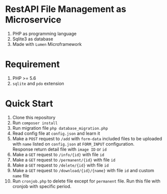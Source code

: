 # RestAPI File Management as Microservice
1. PHP as programming language
1. Sqlite3 as database
1. Made with `Lumen` Microframework

# Requirement
1. PHP >= 5.6
1. `sqlite` and `pdo` extension

# Quick Start
1. Clone this repository
1. Run `composer install`
1. Run migration file `php database_migration.php`
1. Read config file at `config.json` and learn it
1. Make a `POST` request to `/add` with `form-data` included files to be uploaded with `name` listed on `config.json` at `FORM_INPUT` configuration. <br> Response return detail file with `image ID` or `id`
1. Make a `GET` request to `/info/{id}` with file `id`
1. Make a `GET` request to `/permanent/{id}` with file `id`
1. Make a `GET` request to `/delete/{id}` with file `id`
1. Make a `GET` request to `/download/{id}/{name}` with file `id` and custom `name` file
1. Run `cronjob.php` to delete file except for `permanent` file. Run this file with cronjob with specific period.
